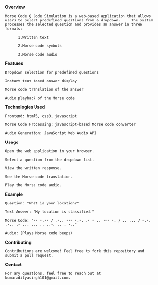 **Overview**

    Morse Code Q Code Simulation is a web-based application that allows users to select predefined questions from a dropdown.     The system processes the selected question and provides an answer in three formats:

          1.Written text

          2.Morse code symbols

          3.Morse code audio

**Features**

    Dropdown selection for predefined questions

    Instant text-based answer display

    Morse code translation of the answer

    Audio playback of the Morse code

**Technologies Used**

    Frontend: html5, css3, javascript

    Morse Code Processing: javascript-based Morse code converter

    Audio Generation: JavaScript Web Audio API

**Usage**

    Open the web application in your browser.

    Select a question from the dropdown list.

    View the written response.

    See the Morse code translation.

    Play the Morse code audio.

**Example**

    Question: "What is your location?"

    Text Answer: "My location is classified."

    Morse Code: "-- -.-- / .-.. --- -.-. .- - .. --- -. / .. ... / -.-. .-.. .- ... ... .. ..-. .. . -.."

    Audio: (Plays Morse code beeps)

**Contributing**

    Contributions are welcome! Feel free to fork this repository and submit a pull request.

**Contact**

    For any questions, feel free to reach out at kumaradityasingh101@gmail.com.
